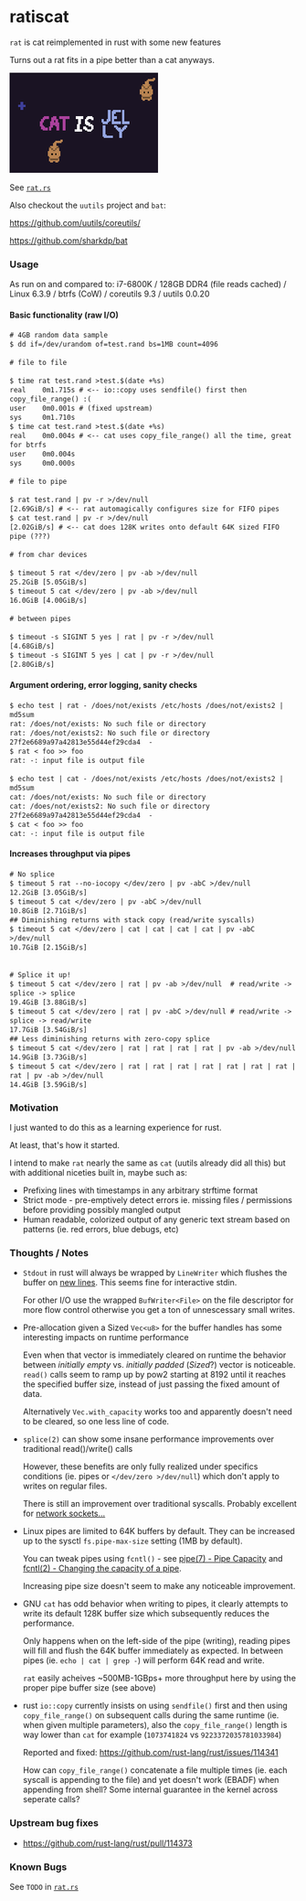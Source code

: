 # ratiscat

`rat` is cat reimplemented in rust with some new features

Turns out a rat fits in a pipe better than a cat anyways.

![Baba is You Cat is Jelly](img/baba_cat_is_jelly.png)

See [`rat.rs`](/src/bin/rat.rs)

Also checkout the `uutils` project and `bat`:

https://github.com/uutils/coreutils/

https://github.com/sharkdp/bat

### Usage

As run on and compared to: i7-6800K / 128GB DDR4 (file reads cached) / Linux 6.3.9 / btrfs (CoW) / coreutils 9.3 / uutils 0.0.20

#### Basic functionality (raw I/O)

```
# 4GB random data sample
$ dd if=/dev/urandom of=test.rand bs=1MB count=4096

# file to file

$ time rat test.rand >test.$(date +%s)
real    0m1.715s # <-- io::copy uses sendfile() first then copy_file_range() :(
user    0m0.001s # (fixed upstream)
sys     0m1.710s
$ time cat test.rand >test.$(date +%s)
real    0m0.004s # <-- cat uses copy_file_range() all the time, great for btrfs
user    0m0.004s
sys     0m0.000s

# file to pipe

$ rat test.rand | pv -r >/dev/null
[2.69GiB/s] # <-- rat automagically configures size for FIFO pipes
$ cat test.rand | pv -r >/dev/null
[2.02GiB/s] # <-- cat does 128K writes onto default 64K sized FIFO pipe (???)

# from char devices

$ timeout 5 rat </dev/zero | pv -ab >/dev/null
25.2GiB [5.05GiB/s]
$ timeout 5 cat </dev/zero | pv -ab >/dev/null
16.0GiB [4.00GiB/s]

# between pipes

$ timeout -s SIGINT 5 yes | rat | pv -r >/dev/null
[4.68GiB/s]
$ timeout -s SIGINT 5 yes | cat | pv -r >/dev/null
[2.80GiB/s]
```

#### Argument ordering, error logging, sanity checks
```
$ echo test | rat - /does/not/exists /etc/hosts /does/not/exists2 | md5sum
rat: /does/not/exists: No such file or directory
rat: /does/not/exists2: No such file or directory
27f2e6689a97a42813e55d44ef29cda4  -
$ rat < foo >> foo
rat: -: input file is output file

$ echo test | cat - /does/not/exists /etc/hosts /does/not/exists2 | md5sum
cat: /does/not/exists: No such file or directory
cat: /does/not/exists2: No such file or directory
27f2e6689a97a42813e55d44ef29cda4  -
$ cat < foo >> foo
cat: -: input file is output file
```

#### Increases throughput via pipes
```
# No splice
$ timeout 5 rat --no-iocopy </dev/zero | pv -abC >/dev/null
12.2GiB [3.05GiB/s]
$ timeout 5 cat </dev/zero | pv -abC >/dev/null
10.8GiB [2.71GiB/s]
## Diminishing returns with stack copy (read/write syscalls)
$ timeout 5 cat </dev/zero | cat | cat | cat | cat | pv -abC >/dev/null
10.7GiB [2.15GiB/s]


# Splice it up!
$ timeout 5 cat </dev/zero | rat | pv -ab >/dev/null  # read/write -> splice -> splice
19.4GiB [3.88GiB/s]
$ timeout 5 cat </dev/zero | rat | pv -abC >/dev/null # read/write -> splice -> read/write
17.7GiB [3.54GiB/s]
## Less diminishing returns with zero-copy splice
$ timeout 5 cat </dev/zero | rat | rat | rat | rat | pv -ab >/dev/null
14.9GiB [3.73GiB/s]
$ timeout 5 cat </dev/zero | rat | rat | rat | rat | rat | rat | rat | rat | pv -ab >/dev/null
14.4GiB [3.59GiB/s]
```

### Motivation

I just wanted to do this as a learning experience for rust.

At least, that's how it started.

I intend to make `rat` nearly the same as `cat` (uutils already did all this) but with additional niceties built in, maybe such as:

- Prefixing lines with timestamps in any arbitrary strftime format
- Strict mode - pre-emptively detect errors ie. missing files / permissions before providing possibly mangled output
- Human readable, colorized output of any generic text stream based on patterns (ie. red errors, blue debugs, etc)

### Thoughts / Notes

- `Stdout` in rust will always be wrapped by `LineWriter` which flushes the buffer on [new lines][6]. This seems fine for interactive stdin.

  For other I/O use the wrapped `BufWriter<File>` on the file descriptor for more flow control otherwise you get a ton of unnescessary small writes.

- Pre-allocation given a Sized `Vec<u8>` for the buffer handles has some interesting impacts on runtime performance

  Even when that vector is immediately cleared on runtime the behavior between _initially empty_ vs. _initially padded_ (_Sized_?) vector is noticeable.
  `read()` calls seem to ramp up by pow2 starting at 8192 until it reaches the specified buffer size, instead of just passing the fixed amount of data.

  Alternatively `Vec.with_capacity` works too and apparently doesn't need to be cleared, so one less line of code.

- `splice(2)` can show some insane performance improvements over traditional read()/write() calls

  However, these benefits are only fully realized under specifics conditions (ie. pipes or `</dev/zero >/dev/null`) which don't apply to writes on regular files.

  There is still an improvement over traditional syscalls.
  Probably excellent for [network sockets...](https://blog.superpat.com/zero-copy-in-linux-with-sendfile-and-splice)

- Linux pipes are limited to 64K buffers by default. They can be increased up to the sysctl `fs.pipe-max-size` setting (1MB by default).

  You can tweak pipes using `fcntl()` - see [pipe(7) - Pipe Capacity](https://man7.org/linux/man-pages/man7/pipe.7.html) and [fcntl(2) - Changing the capacity of a pipe](https://man7.org/linux/man-pages/man2/fcntl.2.html).

  Increasing pipe size doesn't seem to make any noticeable improvement.

- GNU `cat` has odd behavior when writing to pipes, it clearly attempts to write its default 128K buffer size which subsequently reduces the performance.

  Only happens when on the left-side of the pipe (writing), reading pipes will fill and flush the 64K buffer immediately as expected. In between pipes (ie. `echo | cat | grep -`) will perform 64K read and write.

  `rat` easily acheives ~500MB-1GBps+ more throughput here by using the proper pipe buffer size (see above)

- rust `io::copy` currently insists on using `sendfile()` first and then using `copy_file_range()` on subsequent calls during the same runtime (ie. when given multiple parameters), also the `copy_file_range()` length is way lower than `cat` for example (`1073741824` vs `9223372035781033984`)

  Reported and fixed: https://github.com/rust-lang/rust/issues/114341

  How can `copy_file_range()` concatenate a file multiple times (ie. each syscall is appending to the file) and yet doesn't work (EBADF) when appending from shell? Some internal guarantee in the kernel across seperate calls?

### Upstream bug fixes

- https://github.com/rust-lang/rust/pull/114373

### Known Bugs

See `TODO` in [`rat.rs`](/src/bin/rat.rs)

[//]: # (References)
[1]: https://news.ycombinator.com/item?id=31592934
[2]: https://old.reddit.com/r/unix/comments/6gxduc/how_is_gnu_yes_so_fast/
[3]: https://github.com/coreutils/coreutils/blob/master/src/cat.c
[4]: https://github.com/coreutils/coreutils/blob/master/src/ioblksize.h#L77
[5]: https://git.kernel.org/pub/scm/linux/kernel/git/torvalds/linux.git/tree/include/linux/pipe_fs_i.h
[6]: https://github.com/rust-lang/libs-team/issues/148
